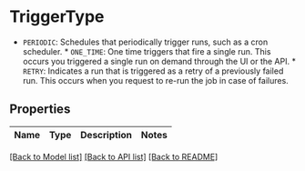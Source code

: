 # TriggerType

* `PERIODIC`: Schedules that periodically trigger runs, such as a cron scheduler. * `ONE_TIME`: One time triggers that fire a single run. This occurs you triggered a single run on demand through the UI or the API. * `RETRY`: Indicates a run that is triggered as a retry of a previously failed run. This occurs when you request to re-run the job in case of failures.

## Properties
Name | Type | Description | Notes
------------ | ------------- | ------------- | -------------

[[Back to Model list]](../README.md#documentation-for-models) [[Back to API list]](../README.md#documentation-for-api-endpoints) [[Back to README]](../README.md)


